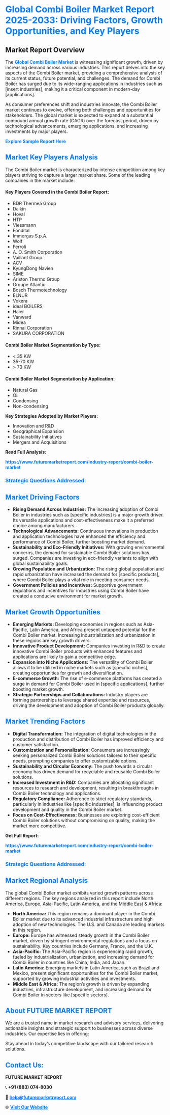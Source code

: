 <h1 style="color: #007BFF;">Global Combi Boiler Market Report 2025-2033: Driving Factors, Growth Opportunities, and Key Players</h1>

<section id="overview">
<h2>Market Report Overview</h2>
<p>The <a href="https://www.futuremarketreport.com/industry-report/combi-boiler-market" style="color: #007BFF; text-decoration: none;"><strong>Global Combi Boiler Market</strong></a> is witnessing significant growth, driven by increasing demand across various industries. This report delves into the key aspects of the Combi Boiler market, providing a comprehensive analysis of its current status, future potential, and challenges. The demand for Combi Boiler has surged due to its wide-ranging applications in industries such as [insert industries], making it a critical component in modern-day [applications].</p>
<p>As consumer preferences shift and industries innovate, the Combi Boiler market continues to evolve, offering both challenges and opportunities for stakeholders. The global market is expected to expand at a substantial compound annual growth rate (CAGR) over the forecast period, driven by technological advancements, emerging applications, and increasing investments by major players.</p>
</section>

<section id="overview">
<p><a href="https://www.futuremarketreport.com/request-sample/reportId=61238" style="color: #007BFF; text-decoration: none;"><strong>Explore Sample Report Here</strong></a></p>
</section>

<section id="key-players">
<h2 style="color: #007BFF;">Market Key Players Analysis</h2>
<p>The Combi Boiler market is characterized by intense competition among key players striving to capture a larger market share. Some of the leading companies in the market include:</p>
<h4>Key Players Covered in the Combi Boiler Report:</h4>
<ul><li>BDR Thermea Group</li><li>Daikin</li><li>Hoval</li><li>HTP</li><li>Viessmann</li><li>Fondital</li><li>Immergas S.p.A.</li><li>Wolf</li><li>Ferroli</li><li>A. O. Smith Corporation</li><li>Vaillant Group</li><li>ACV</li><li>KyungDong Navien</li><li>SIME</li><li>Ariston Thermo Group</li><li>Groupe Atlantic</li><li>Bosch Thermotechnology</li><li>ELNUR</li><li>Vokera</li><li>ideal BOILERS</li><li>Haier</li><li>Vanward</li><li>Midea</li><li>Rinnai Corporation</li><li>SAKURA CORPORATION</li></ul>
<h4>Combi Boiler Market Segmentation by Type:</h4>
<ul><li>&lt; 35 KW</li><li>35-70 KW</li><li>&gt; 70 KW</li></ul>

<h4>Combi Boiler Market Segmentation by Application:</h4>
<ul><li>Natural Gas</li><li>Oil</li><li>Condensing</li><li>Non-condensing</li></ul>
<p><strong>Key Strategies Adopted by Market Players:</strong></p>
<ul>
<li>Innovation and R&D</li>
<li>Geographical Expansion</li>
<li>Sustainability Initiatives</li>
<li>Mergers and Acquisitions</li>
</ul>
</section>

<section>
<p><strong>Read Full Analysis: </strong></p><a href="https://www.futuremarketreport.com/industry-report/combi-boiler-market" style="color: #007BFF; text-decoration: none;"><strong>https://www.futuremarketreport.com/industry-report/combi-boiler-market</strong></a>
<h3 style="color: #007BFF;">Strategic Questions Addressed:</h3>
</section>

<section id="driving-factors">
<h2 style="color: #007BFF;">Market Driving Factors</h2>
<ul>
<li><strong>Rising Demand Across Industries:</strong> The increasing adoption of Combi Boiler in industries such as [specific industries] is a major growth driver. Its versatile applications and cost-effectiveness make it a preferred choice among manufacturers.</li>
<li><strong>Technological Advancements:</strong> Continuous innovations in production and application technologies have enhanced the efficiency and performance of Combi Boiler, further boosting market demand.</li>
<li><strong>Sustainability and Eco-Friendly Initiatives:</strong> With growing environmental concerns, the demand for sustainable Combi Boiler solutions has surged. Companies are investing in eco-friendly variants to align with global sustainability goals.</li>
<li><strong>Growing Population and Urbanization:</strong> The rising global population and rapid urbanization have increased the demand for [specific products], where Combi Boiler plays a vital role in meeting consumer needs.</li>
<li><strong>Government Policies and Incentives:</strong> Supportive government regulations and incentives for industries using Combi Boiler have created a conducive environment for market growth.</li>
</ul>
</section>

<section id="growth-opportunities">
<h2 style="color: #007BFF;">Market Growth Opportunities</h2>
<ul>
<li><strong>Emerging Markets:</strong> Developing economies in regions such as Asia-Pacific, Latin America, and Africa present untapped potential for the Combi Boiler market. Increasing industrialization and urbanization in these regions are key growth drivers.</li>
<li><strong>Innovative Product Development:</strong> Companies investing in R&D to create innovative Combi Boiler products with enhanced features and applications are likely to gain a competitive edge.</li>
<li><strong>Expansion into Niche Applications:</strong> The versatility of Combi Boiler allows it to be utilized in niche markets such as [specific niches], creating opportunities for growth and diversification.</li>
<li><strong>E-commerce Growth:</strong> The rise of e-commerce platforms has created a surge in demand for Combi Boiler used in [specific applications], further boosting market growth.</li>
<li><strong>Strategic Partnerships and Collaborations:</strong> Industry players are forming partnerships to leverage shared expertise and resources, driving the development and adoption of Combi Boiler products globally.</li>
</ul>
</section>

<section id="trending-factors">
<h2 style="color: #007BFF;">Market Trending Factors</h2>
<ul>
<li><strong>Digital Transformation:</strong> The integration of digital technologies in the production and distribution of Combi Boiler has improved efficiency and customer satisfaction.</li>
<li><strong>Customization and Personalization:</strong> Consumers are increasingly seeking personalized Combi Boiler solutions tailored to their specific needs, prompting companies to offer customizable options.</li>
<li><strong>Sustainability and Circular Economy:</strong> The push towards a circular economy has driven demand for recyclable and reusable Combi Boiler solutions.</li>
<li><strong>Increased Investment in R&D:</strong> Companies are allocating significant resources to research and development, resulting in breakthroughs in Combi Boiler technology and applications.</li>
<li><strong>Regulatory Compliance:</strong> Adherence to strict regulatory standards, particularly in industries like [specific industries], is influencing product development and quality in the Combi Boiler market.</li>
<li><strong>Focus on Cost-Effectiveness:</strong> Businesses are exploring cost-efficient Combi Boiler solutions without compromising on quality, making the market more competitive.</li>
</ul>
</section>

<section>
<p><strong>Get Full Report: </strong></p><a href="https://www.futuremarketreport.com/industry-report/combi-boiler-market" style="color: #007BFF; text-decoration: none;"><strong>https://www.futuremarketreport.com/industry-report/combi-boiler-market</strong></a>
<h3 style="color: #007BFF;">Strategic Questions Addressed:</h3>
</section>


<section id="regional-analysis">
<h2 style="color: #007BFF;">Market Regional Analysis</h2>
<p>The global Combi Boiler market exhibits varied growth patterns across different regions. The key regions analyzed in this report include North America, Europe, Asia-Pacific, Latin America, and the Middle East & Africa:</p>
<ul>
<li><strong>North America:</strong> This region remains a dominant player in the Combi Boiler market due to its advanced industrial infrastructure and high adoption of new technologies. The U.S. and Canada are leading markets in this region.</li>
<li><strong>Europe:</strong> Europe has witnessed steady growth in the Combi Boiler market, driven by stringent environmental regulations and a focus on sustainability. Key countries include Germany, France, and the U.K.</li>
<li><strong>Asia-Pacific:</strong> The Asia-Pacific region is experiencing rapid growth, fueled by industrialization, urbanization, and increasing demand for Combi Boiler in countries like China, India, and Japan.</li>
<li><strong>Latin America:</strong> Emerging markets in Latin America, such as Brazil and Mexico, present significant opportunities for the Combi Boiler market, supported by growing industrial activities and investments.</li>
<li><strong>Middle East & Africa:</strong> The region’s growth is driven by expanding industries, infrastructure development, and increasing demand for Combi Boiler in sectors like [specific sectors].</li>
</ul>
</section>

<footer>
<h2 style="color: #007BFF;">About FUTURE MARKET REPORT</h2>
<p>We are a trusted name in market research and advisory services, delivering actionable insights and strategic support to businesses across diverse industries. Our expertise lies in offering:</p>

<p>Stay ahead in today’s competitive landscape with our tailored research solutions.</p>

<h2 style="color: #007BFF;">Contact Us:</h2>
<p><strong>FUTURE MARKET REPORT</strong></p>
<p>📞 <strong>+91 (883) 074-8030</strong></p>
<p>📧 <strong><a href="mailto:help@futuremarketreport.com" style="color: #007BFF;">help@futuremarketreport.com</a></strong></p>
<p>🌐 <strong><a href="https://www.futuremarketreport.com/" style="color: #007BFF;">Visit Our Website</a></strong></p>
</footer>